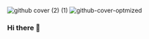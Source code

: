 ![github cover (2) (1)](https://user-images.githubusercontent.com/63759344/194789378-143ad778-b0c4-45a1-ab65-e746118caffa.png)
![github-cover-optmized](https://user-images.githubusercontent.com/63759344/194789773-0fcebe4d-afd5-4cfe-aad2-20cca1633427.png)

### Hi there 👋


<!--
**mohammedsobhi/mohammedsobhi** is a ✨ _special_ ✨ repository because its `README.md` (this file) appears on your GitHub profile.

Here are some ideas to get you started:

- 🔭 I’m currently working on ...
- 🌱 I’m currently learning ...
- 👯 I’m looking to collaborate on ...
- 🤔 I’m looking for help with ...
- 💬 Ask me about ...
- 📫 How to reach me: ...
- 😄 Pronouns: ...
- ⚡ Fun fact: ...
-->
